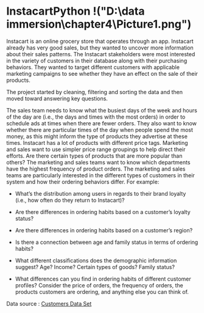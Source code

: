 # InstacartPython   !("D:\data immersion\chapter4\Picture1.png")
Instacart is an online grocery store that operates through an app. Instacart already has very good sales, but they wanted to uncover more information about their sales patterns. The Instacart stakeholders were most interested in the variety of customers in their database along with their purchasing behaviors. They wanted to target different customers with applicable marketing campaigns to see whether they have an effect on the sale of their products.

The project started by cleaning, filtering and sorting the data and then moved toward answering key questions.

The sales team needs to know what the busiest days of the week and hours of the day are (i.e., the days and times with the most orders) in order to schedule ads at times when there are fewer orders.
They also want to know whether there are particular times of the day when people spend the most money, as this might inform the type of products they advertise at these times.
Instacart has a lot of products with different price tags. Marketing and sales want to use simpler price range groupings to help direct their efforts.
Are there certain types of products that are more popular than others? The marketing and sales teams want to know which departments have the highest frequency of product orders.
The marketing and sales teams are particularly interested in the different types of customers in their system and how their ordering behaviors differ. For example:

* What’s the distribution among users in regards to their brand loyalty (i.e., how often do they return to Instacart)?

* Are there differences in ordering habits based on a customer’s loyalty status?

* Are there differences in ordering habits based on a customer’s region?

* Is there a connection between age and family status in terms of ordering habits?

* What different classifications does the demographic information suggest? Age? Income? Certain types of goods? Family status?

* What differences can you find in ordering habits of different customer profiles? Consider the price of orders, the frequency of orders, the products customers are ordering, and anything else you can think of.

Data source : [ Customers Data Set](https://s3.amazonaws.com/coach-courses-us/public/courses/data-immersion/A4/A4_Data_Assets/customers.zip)

